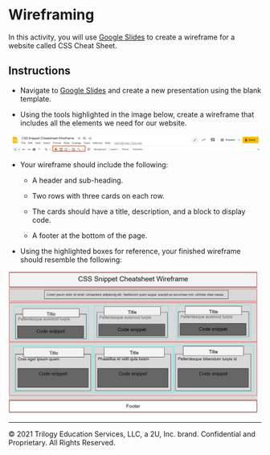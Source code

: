 # Wireframing

In this activity, you will use [Google Slides](https://docs.google.com/presentation/u/0/?tgif=d) to create a wireframe for a website called CSS Cheat Sheet.

## Instructions

* Navigate to [Google Slides](https://docs.google.com/presentation/u/0/?tgif=d) and create a new presentation using the blank template.

* Using the tools highlighted in the image below, create a wireframe that includes all the elements we need for our website.

![Google slide tools highlighted with an orange box](./Images/101-google-slides-tool-highlight.png)

* Your wireframe should include the following:

  * A header and sub-heading.

  * Two rows with three cards on each row.

  * The cards should have a title, description, and a block to display code.

  * A footer at the bottom of the page.

* Using the highlighted boxes for reference, your finished wireframe should resemble the following:

![The completed wireframe for the CSS Cheat Sheet website.](./Images/100-completed-wireframe.png)

---
© 2021 Trilogy Education Services, LLC, a 2U, Inc. brand. Confidential and Proprietary. All Rights Reserved.
